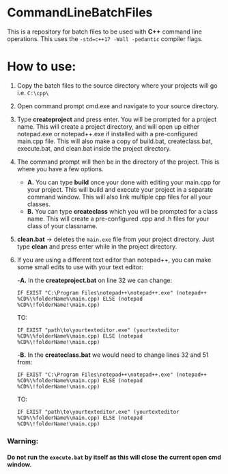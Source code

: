 # CommandLineBatchFiles
This is a repository for batch files to be used with **C++** command line operations. This uses the ```-std=c++17 -Wall -pedantic``` compiler flags.

# How to use:
1. Copy the batch files to the source directory where your projects will go i.e. ```C:\cpp\```

2. Open command prompt cmd.exe and navigate to your source directory.

3. Type <b>createproject</b> and press enter. You will be prompted for a project name. This will create a project directory, and will open up either notepad.exe or notepad++.exe if installed with a pre-configured main.cpp file. This will also make a copy of build.bat, createclass.bat, execute.bat, and clean.bat inside the project directory.

4. The command prompt will then be in the directory of the project. This is where you have a few options. 
      - **A.** You can type <b>build</b> once your done with editing your main.cpp for your project. This will build and execute your project in a separate command window. This will also link multiple cpp files for all your classes.
      - **B.** You can type <b>createclass</b> which you will be prompted for a class name. This will create a pre-configured .cpp and .h files for your class of your classname.

5. **clean.bat** -> deletes the ```main.exe``` file from your project directory. Just type <b>clean</b> and press enter while in the project directory.

6. If you are using a different text editor than notepad++, you can make some small edits to use with your text editor:
           
      -**A.** In the **createproject.bat** on line 32 we can change:

      `IF EXIST "C:\Program Files\notepad++\notepad++.exe" (notepad++ %CD%\%folderName%\main.cpp) ELSE (notepad %CD%\!folderName!\main.cpp)`
            
      TO:
          
      `IF EXIST "path\to\yourtexteditor.exe" (yourtexteditor %CD%\%folderName%\main.cpp) ELSE (notepad %CD%\!folderName!\main.cpp)`
           
      -**B.** In the **createclass.bat** we would need to change lines 32 and 51 from:
      
      `IF EXIST "C:\Program Files\notepad++\notepad++.exe" (notepad++ %CD%\%folderName%\main.cpp) ELSE (notepad %CD%\!folderName!\main.cpp)`
            
      TO:
          
      `IF EXIST "path\to\yourtexteditor.exe" (yourtexteditor %CD%\%folderName%\main.cpp) ELSE (notepad %CD%\!folderName!\main.cpp)`


### **Warning:** 
#### Do not run the ```execute.bat``` by itself as this will close the current open cmd window. 

            
